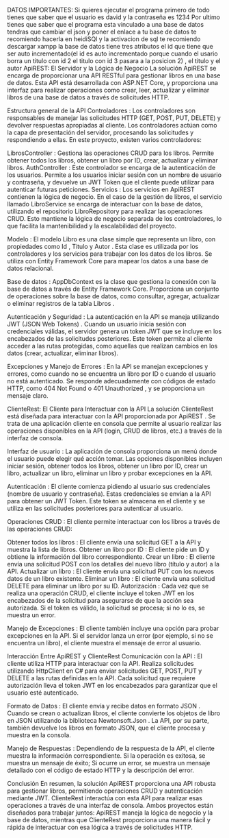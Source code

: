 DATOS IMPORTANTES:
Si quieres ejecutar el programa primero de todo tienes que saber que el usuario es david y la contraseña es 1234
Por ultimo tienes que saber que el programa esta vinculado a una base de datos tendras que cambiar el json y poner
el enlace a tu base de datos te recomiendo hacerla en heidiSQl y la activacion de sql te recomiendo descargar xampp 
la base de datos tiene tres atributos el id que tiene que ser auto incrementado(el id es auto incrementado porque cuando el usario borra un titulo con id 2 el titulo con id 3 pasara a la posicion 2) , el titulo y el autor
ApiREST: El Servidor y la Lógica de Negocio
La solución ApiREST se encarga de proporcionar una API RESTful para gestionar libros en una base de datos. Esta API está desarrollada con ASP.NET Core, y proporciona una interfaz para realizar operaciones como crear, leer, actualizar y eliminar libros de una base de datos a través de solicitudes HTTP.

Estructura general de la API
Controladores : Los controladores son responsables de manejar las solicitudes HTTP (GET, POST, PUT, DELETE) y devolver respuestas apropiadas al cliente.
Los controladores actúan como la capa de presentación del servidor, procesando las solicitudes y respondiendo a ellas. En este proyecto, existen varios controladores:

LibrosController : Gestiona las operaciones CRUD para los libros. 
Permite obtener todos los libros, obtener un libro por ID, crear, actualizar y eliminar libros.
AuthController : Este controlador se encarga de la autenticación de los usuarios. 
Permite a los usuarios iniciar sesión con un nombre de usuario y contraseña, y devuelve un JWT Token que el cliente puede utilizar para autenticar futuras peticiones.
Servicios : Los servicios en ApiREST contienen la lógica de negocio.
En el caso de la gestión de libros, el servicio llamado LibroService se encarga de interactuar con la base de datos, utilizando el repositorio LibroRepository para realizar las operaciones CRUD.
Esto mantiene la lógica de negocio separada de los controladores, lo que facilita la mantenibilidad y la escalabilidad del proyecto.

Modelo : El modelo Libro es una clase simple que representa un libro, con propiedades como Id , Titulo y Autor .
Esta clase es utilizada por los controladores y los servicios para trabajar con los datos de los libros. 
Se utiliza con Entity Framework Core para mapear los datos a una base de datos relacional.

Base de datos : AppDbContext es la clase que gestiona la conexión con la base de datos a través de Entity Framework Core. 
Proporciona un conjunto de operaciones sobre la base de datos, como consultar, agregar, actualizar o eliminar registros de la tabla Libros .

Autenticación y Seguridad : La autenticación en la API se maneja utilizando JWT (JSON Web Tokens) . 
Cuando un usuario inicia sesión con credenciales válidas, el servidor genera un token JWT que se incluye en los encabezados de las solicitudes posteriores.
Este token permite al cliente acceder a las rutas protegidas, como aquellas que realizan cambios en los datos (crear, actualizar, eliminar libros).

Excepciones y Manejo de Errores : En la API se manejan excepciones y errores, como cuando no se encuentra un libro por ID o cuando el usuario no está autenticado.
Se responde adecuadamente con códigos de estado HTTP, como 404 Not Found o 401 Unauthorized , y se proporciona un mensaje claro.

ClienteRest: El Cliente para Interactuar con la API
La solución ClienteRest está diseñada para interactuar con la API proporcionada por ApiREST . 
Se trata de una aplicación cliente en consola que permite al usuario realizar las operaciones disponibles en la API (login, CRUD de libros, etc.) a través de la interfaz de consola.

Interfaz de usuario : La aplicación de consola proporciona un menú donde el usuario puede elegir qué acción tomar.
Las opciones disponibles incluyen iniciar sesión, obtener todos los libros, obtener un libro por ID, crear un libro, actualizar un libro, eliminar un libro y probar excepciones en la API.

Autenticación : El cliente comienza pidiendo al usuario sus credenciales (nombre de usuario y contraseña).
Estas credenciales se envían a la API para obtener un JWT Token. Este token se almacena en el cliente y se utiliza en las solicitudes posteriores para autenticar al usuario.

Operaciones CRUD : El cliente permite interactuar con los libros a través de las operaciones CRUD:

Obtener todos los libros : El cliente envía una solicitud GET a la API y muestra la lista de libros.
Obtener un libro por ID : El cliente pide un ID y obtiene la información del libro correspondiente.
Crear un libro : El cliente envía una solicitud POST con los detalles del nuevo libro (título y autor) a la API.
Actualizar un libro : El cliente envía una solicitud PUT con los nuevos datos de un libro existente.
Eliminar un libro : El cliente envía una solicitud DELETE para eliminar un libro por su ID.
Autorización : Cada vez que se realiza una operación CRUD, el cliente incluye el token JWT en los encabezados de la solicitud para asegurarse de que la acción sea autorizada.
Si el token es válido, la solicitud se procesa; si no lo es, se muestra un error.

Manejo de Excepciones : El cliente también incluye una opción para probar excepciones en la API. Si el servidor lanza un error (por ejemplo, si no se encuentra un libro), el cliente muestra el mensaje de error al usuario.

Interacción Entre ApiREST y ClienteRest
Comunicación con la API : El cliente utiliza HTTP para interactuar con la API. Realiza solicitudes utilizando HttpClient en C# para enviar solicitudes GET, POST, PUT y DELETE a las rutas definidas en la API.
Cada solicitud que requiere autorización lleva el token JWT en los encabezados para garantizar que el usuario esté autenticado.

Formato de Datos : El cliente envía y recibe datos en formato JSON .
Cuando se crean o actualizan libros, el cliente convierte los objetos de libro en JSON utilizando la biblioteca Newtonsoft.Json . 
La API, por su parte, también devuelve los libros en formato JSON, que el cliente procesa y muestra en la consola.

Manejo de Respuestas : Dependiendo de la respuesta de la API, el cliente muestra la información correspondiente.
Si la operación es exitosa, se muestra un mensaje de éxito; Si ocurre un error, se muestra un mensaje detallado con el código de estado HTTP y la descripción del error.

Conclusión
En resumen, la solución ApiREST proporciona una API robusta para gestionar libros, permitiendo operaciones CRUD y autenticación mediante JWT. 
ClienteRest interactúa con esta API para realizar esas operaciones a través de una interfaz de consola.
Ambos proyectos están diseñados para trabajar juntos:
ApiREST maneja la lógica de negocio y la base de datos, mientras que ClienteRest proporciona una manera fácil y rápida de interactuar con esa lógica a través de solicitudes HTTP.
